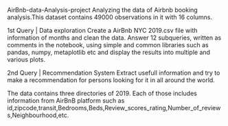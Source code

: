  AirBnb-data-Analysis-project
Analyzing the data of Airbnb booking analysis.This dataset contains 49000 observations in it with 16 columns.

1st Query | Data exploration Create a AirBnb NYC 2019.csv file with information of  months and clean the data. Answer 12 subqueries, written as comments in the notebook, using simple and common libraries such as pandas, numpy, metaplotlib etc and display the results into multiple and various plots.

2nd Query | Recommendation System Extract usefull information and try to make a recommendation for persons looking for it in all around the world.

The data contains three directories of 2019. Each of those includes information from AirBnB platform such as id,zipcode,transit,Bedrooms,Beds,Review_scores_rating,Number_of_reviews,Neighbourhood,etc.
